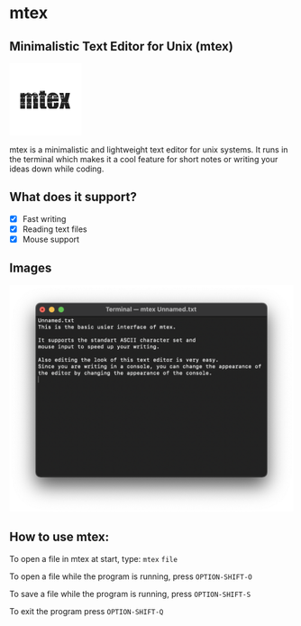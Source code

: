 # mtex

## Minimalistic Text Editor for Unix (mtex) ##

![mtex logo](/Images/mtex_logo.png?raw=true)

mtex is a minimalistic and lightweight text editor for unix systems. It runs in the terminal which makes it a cool feature for short notes or writing your ideas down while coding.

## What does it support? ##

- [x] Fast writing
- [x] Reading text files
- [x] Mouse support

## Images ##

![mtex view](/Images/Image_mtex_view.png)

## How to use mtex: ##

To open a file in mtex at start, type:
    `mtex` `file`

To open a file while the program is running, press `OPTION-SHIFT-O`

To save a file while the program is running, press `OPTION-SHIFT-S`

To exit the program press `OPTION-SHIFT-Q`
